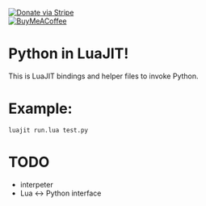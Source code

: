 [![Donate via Stripe](https://img.shields.io/badge/Donate-Stripe-green.svg)](https://buy.stripe.com/00gbJZ0OdcNs9zi288)<br>
[![BuyMeACoffee](https://img.shields.io/badge/BuyMeA-Coffee-tan.svg)](https://buymeacoffee.com/thenumbernine)<br>

# Python in LuaJIT!

This is LuaJIT bindings and helper files to invoke Python.

# Example:
```
luajit run.lua test.py
```

# TODO
- interpeter
- Lua <-> Python interface

